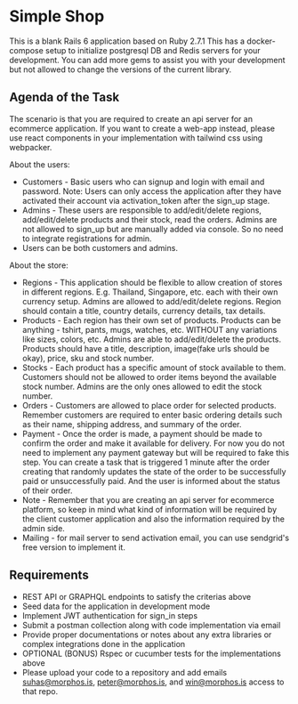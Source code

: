 # Simple Shop

This is a blank Rails 6 application based on Ruby 2.7.1
This has a docker-compose setup to initialize postgresql DB and Redis servers for your development.
You can add more gems to assist you with your development but not allowed to change the versions of the current library.

## Agenda of the Task

The scenario is that you are required to create an api server for an ecommerce application.
If you want to create a web-app instead, please use react components in your implementation with tailwind css using webpacker.

About the users:

- Customers - Basic users who can signup and login with email and password. Note: Users can only access the application after they have activated their account via activation_token after the sign_up stage.
- Admins - These users are responsible to add/edit/delete regions, add/edit/delete products and their stock, read the orders. Admins are not allowed to sign_up but are manually added via console. So no need to integrate registrations for admin.
- Users can be both customers and admins.

About the store:

- Regions - This application should be flexible to allow creation of stores in different regions. E.g. Thailand, Singapore, etc. each with their own currency setup. Admins are allowed to add/edit/delete regions. Region should contain a title, country details, currency details, tax details.
- Products - Each region has their own set of products. Products can be anything - tshirt, pants, mugs, watches, etc. WITHOUT any variations like sizes, colors, etc. Admins are able to add/edit/delete the products. Products should have a title, description, image(fake urls should be okay), price, sku and stock number.
- Stocks - Each product has a specific amount of stock available to them. Customers should not be allowed to order items beyond the available stock number. Admins are the only ones allowed to edit the stock number.
- Orders - Customers are allowed to place order for selected products. Remember customers are required to enter basic ordering details such as their name, shipping address, and summary of the order.
- Payment - Once the order is made, a payment should be made to confirm the order and make it available for delivery. For now you do not need to implement any payment gateway but will be required to fake this step. You can create a task that is triggered 1 minute after the order creating that randomly updates the state of the order to be successfully paid or unsuccessfully paid. And the user is informed about the status of their order.
- Note - Remember that you are creating an api server for ecommerce platform, so keep in mind what kind of information will be required by the client customer application and also the information required by the admin side.
- Mailing - for mail server to send activation email, you can use sendgrid's free version to implement it.

## Requirements

- REST API or GRAPHQL endpoints to satisfy the criterias above
- Seed data for the application in development mode
- Implement JWT authentication for sign_in steps
- Submit a postman collection along with code implementation via email
- Provide proper documentations or notes about any extra libraries or complex integrations done in the application
- OPTIONAL (BONUS) Rspec or cucumber tests for the implementations above
- Please upload your code to a repository and add emails suhas@morphos.is, peter@morphos.is, and win@morphos.is access to that repo.
